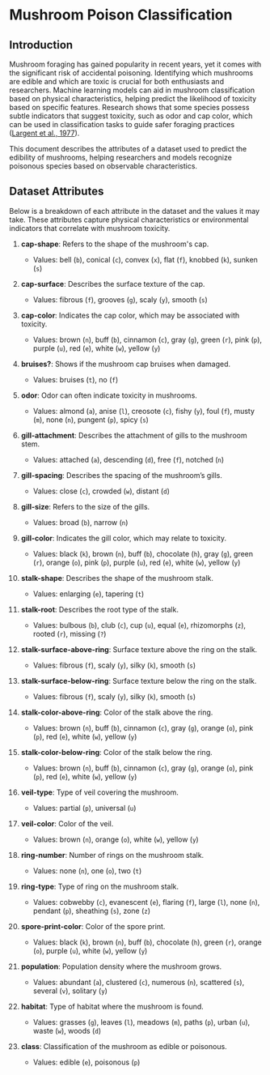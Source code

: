 # Mushroom Poison Classification

## Introduction
Mushroom foraging has gained popularity in recent years, yet it comes with the significant risk of accidental poisoning. Identifying which mushrooms are edible and which are toxic is crucial for both enthusiasts and researchers. Machine learning models can aid in mushroom classification based on physical characteristics, helping predict the likelihood of toxicity based on specific features. Research shows that some species possess subtle indicators that suggest toxicity, such as odor and cap color, which can be used in classification tasks to guide safer foraging practices ([Largent et al., 1977](https://www.jstor.org/stable/3799781)).

This document describes the attributes of a dataset used to predict the edibility of mushrooms, helping researchers and models recognize poisonous species based on observable characteristics.

## Dataset Attributes
Below is a breakdown of each attribute in the dataset and the values it may take. These attributes capture physical characteristics or environmental indicators that correlate with mushroom toxicity.

1. **cap-shape**: Refers to the shape of the mushroom's cap.
   - Values: bell (`b`), conical (`c`), convex (`x`), flat (`f`), knobbed (`k`), sunken (`s`)

2. **cap-surface**: Describes the surface texture of the cap.
   - Values: fibrous (`f`), grooves (`g`), scaly (`y`), smooth (`s`)

3. **cap-color**: Indicates the cap color, which may be associated with toxicity.
   - Values: brown (`n`), buff (`b`), cinnamon (`c`), gray (`g`), green (`r`), pink (`p`), purple (`u`), red (`e`), white (`w`), yellow (`y`)

4. **bruises?**: Shows if the mushroom cap bruises when damaged.
   - Values: bruises (`t`), no (`f`)

5. **odor**: Odor can often indicate toxicity in mushrooms.
   - Values: almond (`a`), anise (`l`), creosote (`c`), fishy (`y`), foul (`f`), musty (`m`), none (`n`), pungent (`p`), spicy (`s`)

6. **gill-attachment**: Describes the attachment of gills to the mushroom stem.
   - Values: attached (`a`), descending (`d`), free (`f`), notched (`n`)

7. **gill-spacing**: Describes the spacing of the mushroom’s gills.
   - Values: close (`c`), crowded (`w`), distant (`d`)

8. **gill-size**: Refers to the size of the gills.
   - Values: broad (`b`), narrow (`n`)

9. **gill-color**: Indicates the gill color, which may relate to toxicity.
   - Values: black (`k`), brown (`n`), buff (`b`), chocolate (`h`), gray (`g`), green (`r`), orange (`o`), pink (`p`), purple (`u`), red (`e`), white (`w`), yellow (`y`)

10. **stalk-shape**: Describes the shape of the mushroom stalk.
    - Values: enlarging (`e`), tapering (`t`)

11. **stalk-root**: Describes the root type of the stalk.
    - Values: bulbous (`b`), club (`c`), cup (`u`), equal (`e`), rhizomorphs (`z`), rooted (`r`), missing (`?`)

12. **stalk-surface-above-ring**: Surface texture above the ring on the stalk.
    - Values: fibrous (`f`), scaly (`y`), silky (`k`), smooth (`s`)

13. **stalk-surface-below-ring**: Surface texture below the ring on the stalk.
    - Values: fibrous (`f`), scaly (`y`), silky (`k`), smooth (`s`)

14. **stalk-color-above-ring**: Color of the stalk above the ring.
    - Values: brown (`n`), buff (`b`), cinnamon (`c`), gray (`g`), orange (`o`), pink (`p`), red (`e`), white (`w`), yellow (`y`)

15. **stalk-color-below-ring**: Color of the stalk below the ring.
    - Values: brown (`n`), buff (`b`), cinnamon (`c`), gray (`g`), orange (`o`), pink (`p`), red (`e`), white (`w`), yellow (`y`)

16. **veil-type**: Type of veil covering the mushroom.
    - Values: partial (`p`), universal (`u`)

17. **veil-color**: Color of the veil.
    - Values: brown (`n`), orange (`o`), white (`w`), yellow (`y`)

18. **ring-number**: Number of rings on the mushroom stalk.
    - Values: none (`n`), one (`o`), two (`t`)

19. **ring-type**: Type of ring on the mushroom stalk.
    - Values: cobwebby (`c`), evanescent (`e`), flaring (`f`), large (`l`), none (`n`), pendant (`p`), sheathing (`s`), zone (`z`)

20. **spore-print-color**: Color of the spore print.
    - Values: black (`k`), brown (`n`), buff (`b`), chocolate (`h`), green (`r`), orange (`o`), purple (`u`), white (`w`), yellow (`y`)

21. **population**: Population density where the mushroom grows.
    - Values: abundant (`a`), clustered (`c`), numerous (`n`), scattered (`s`), several (`v`), solitary (`y`)

22. **habitat**: Type of habitat where the mushroom is found.
    - Values: grasses (`g`), leaves (`l`), meadows (`m`), paths (`p`), urban (`u`), waste (`w`), woods (`d`)

23. **class**: Classification of the mushroom as edible or poisonous.
    - Values: edible (`e`), poisonous (`p`)